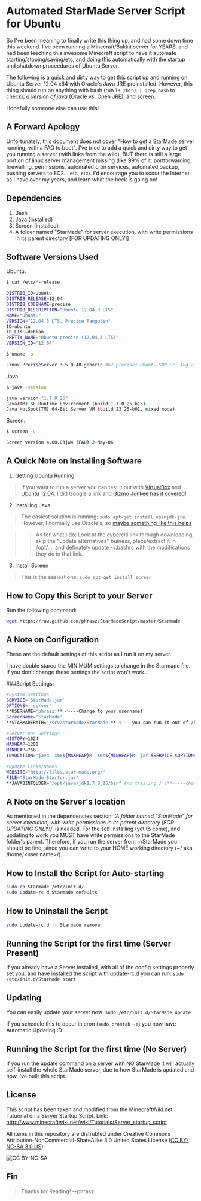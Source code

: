 Automated StarMade Server Script for Ubuntu
===========================================
So I've been meaning to finally write this thing up, and had some down time this weekend.
I've been running a Minecraft/Bukkit server for YEARS, and had been leeching this awesome Minecraft script to have it automate starting/stoping/saving/etc, and doing this automatically with the startup and shutdown proceedures of Ubuntu Server.

The following is a quick and dirty way to get this script up and running on Ubuntu Server 12.04 x64 with Oracle's Java JRE preinstalled.
However, this thing should run on anything with bash (run `ls /bin/ | grep bash` to check), *a version of java* (Oracle vs. Open JRE), and screen.

Hopefully someone else can use this!

A Forward Apology
-----------------
Unfortunately, this document does not cover "How to get a StarMade server running, with a FAQ to boot".
I've tried to add a quick and dirty way to get you running a server (with links from the wild), BUT there is still a large portion of linux server management missing (like 99% of it: portforwarding, firewalling, permissions, automated cron services, automated backup, pushing servers to EC2... etc, etc).
I'd encourage you to scour the Internet as I have over my years, and learn what the heck is going on!

Dependencies
------------
1. Bash
2. Java (installed)
3. Screen (installed)
4. A folder named "StarMade" for server execution, with write permissions in its parent directory [FOR UPDATING ONLY!]

Software Versions Used
----------------------
Ubuntu:
```bash
$ cat /etc/*-release

DISTRIB_ID=Ubuntu
DISTRIB_RELEASE=12.04
DISTRIB_CODENAME=precise
DISTRIB_DESCRIPTION="Ubuntu 12.04.3 LTS"
NAME="Ubuntu"
VERSION="12.04.3 LTS, Precise Pangolin"
ID=ubuntu
ID_LIKE=debian
PRETTY_NAME="Ubuntu precise (12.04.3 LTS)"
VERSION_ID="12.04"

$ uname -a

Linux PreciseServer 3.5.0-40-generic #62~precise1-Ubuntu SMP Fri Aug 23 17:38:26 UTC 2013 x86_64 x86_64 x86_64 GNU/Linux
```
Java:
```bash
$ java -version

java version "1.7.0_25"
Java(TM) SE Runtime Environment (build 1.7.0_25-b15)
Java HotSpot(TM) 64-Bit Server VM (build 23.25-b01, mixed mode)
```

Screen:
```bash
$ screen -v

Screen version 4.00.03jw4 (FAU) 2-May-06
```

A Quick Note on Installing Software
-----------------------------------
1. Getting Ubuntu Running
> If you want to run a server you can test it out with [VirtualBox]() and [Ubuntu 12.04]().
> I did Google a link and [Gizmo Junkee has it covered!](http://www.gizmojunkee.com/2012/05/ubuntu-12-04-lte-server-on-virtualbox-4-1/)

2. Installing Java
> The easiest solution is running: `sudo apt-get install openjdk-jre`.
> However, I normally use Oracle's, so [maybe something like this helps](http://www.cyberciti.biz/faq/howto-installing-oracle-java7-on-ubuntu-linux/)

>> As for what I do: Look at the cyberciti link through downloading, skip the "update alternatives" buiness, place/extract it in /opt/..., and definately update ~/.bashrc with the modifications they do in that link.

3. Install Screen
> This is the easiest one: `sudo apt-get install screen`

How to Copy this Script to your Server
--------------------------------------
Run the following command:
```bash
wget https://raw.github.com/phrasz/StarMadeScript/master/Starmade
```

A Note on Configuration
-----------------------
These are the default settings of this script as I run it on my server.

I have double stared the MINIMUM settings to change in the Starmade file.
If you don't change these settings the script won't work...

###Script Settings:
```bash
#System Settings
SERVICE='StarMade.jar'
OPTIONS='-server'
**USERNAME='phrasz'** <----Change to your username!
ScreenName='StarMade'
**STARMADEPATH='/srv/starmade/StarMade'** <----you can run it out of /home/<your username>/StarMade as the simplest implementation

#Server Run Settings
HISTORY=1024
MAXHEAP=1200
MINHEAP=768
INVOCATION="java -Xmx${MAXHEAP}M -Xms${MINHEAP}M -jar $SERVICE $OPTIONS"

#Update Links/Names
WEBSITE="http://files.star-made.org/"
FILE="StarMade-Starter.jar"
**JAVABINFOLDER="/opt/java/jdk1.7.0_25/bin" #no trailing / !**<----change you your Java path (aka run the command 'which  java')
```

A Note on the Server's location
-------------------------------
As mentioned in the dependencies section: *'A folder named "StarMade" for server execution, with write permissions in its parent directory [FOR UPDATING ONLY!]*' is needed.
For the self installing (yet to come), and updating to work you MUST have write permissions to the StarMade folder's parent.
Therefore, if you run the server from ~/StarMade you should be fine, since you can write to your HOME working directory (~/ aka /home/\<user name\>/). 

How to Install the Script for Auto-starting
-------------------------------------------
```bash
sudo cp Starmade /etc/init.d/
sudo update-rc.d Starmade defaults
```

How to Uninstall the Script
---------------------------
```bash
sudo update-rc.d -f Starmade remove
```

Running the Script for the first time (Server Present)
------------------------------------------------------
If you already have a Server installed, with all of the config settings properly set you, and have installed the script with update-rc.d you can run:
`sudo /etc/init.d/StarMade start`

Updating
--------
You can easily update your server now:
`sudo /etc/init.d/StarMade update`

If you schedule this to occur in cron (`sudo crontab -e`) you now have Automatic Updating :D

Running the Script for the first time (No Server)
-------------------------------------------------
If you run the update command on a server with NO StarMade it will actually self-install the whole StarMade server, due to how StarMade is updated and how I've built this script.

License
-------
This script has been taken and modified from the MinecraftWiki.net Tutuorial on a Server Startup Script. 
Link: http://www.minecraftwiki.net/wiki/Tutorials/Server_startup_script

All items in this repository are distrubted under Creative Commons Attribution-NonCommercial-ShareAlike 3.0 United States License ([CC BY-NC-SA 3.0 US](http://creativecommons.org/licenses/by-nc-sa/3.0/us/)).

![CC BY-NC-SA](http://i.creativecommons.org/l/by-nc-sa/3.0/88x31.png)

Fin
---
>Thanks for Reading!
--phrasz
